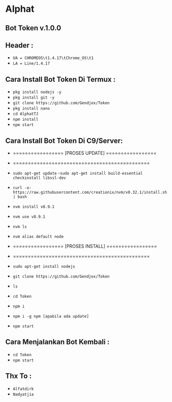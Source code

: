 # Alphat
Bot Token v.1.0.0
------
Header :
------
- `UA = CHROMEOS\t1.4.17\tChrome_OS\t1`
- `LA = Line/1.4.17`

Cara Install Bot Token Di Termux :
------
- `pkg install nodejs -y`
- `pkg install git -y`
- `git clone https://github.com/Gendjex/Token`
- `pkg install nano`
- `cd AlphatTJ`
- `npm install`
- `npm start`

Cara Install Bot Token Di C9/Server:
------
- =================  [PROSES UPDATE]  =================
- ==============================================

- `sudo apt-get update`
-`sudo apt-get install build-essential checkinstall libssl-dev`
- `curl -o- https://raw.githubusercontent.com/creationix/nvm/v0.32.1/install.sh | bash`
- `nvm install v8.9.1`
- `nvm use v8.9.1`
- `nvm ls`
- `nvm alias default node`
- =================  [PROSES INSTALL]  =================
- ==============================================
- `sudo apt-get install nodejs`
- `git clone https://github.com/Gendjex/Token`
- `ls`
- `cd Token`
- `npm i`
- `npm i -g npm [apabila ada update]`
- `npm start`

Cara Menjalankan Bot Kembali :
------
- `cd Token`
- `npm start`

Thx To :
------
- `Alfatdirk`
- `Nadyatjia`



